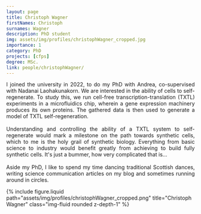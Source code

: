 ```yaml
---
layout: page
title: Christoph Wagner
firstNames: Christoph
surnames: Wagner
description: PhD student
img: assets/img/profiles/christophWagner_cropped.jpg
importance: 1
category: PhD
projects: [cfps]
degree: MSc.
link: people/christophWagner/
---
```


<div class="row">
  <div class="col-sm mt-3 mt-md-0">
    <p style="text-align: justify">
      I joined the university in 2022, to do my PhD with Andrea, co-supervised with Nadanai Laohakunakorn. We are 
interested in the ability of cells to self-regenerate. To study this, we run cell-free transcription-translation (TXTL) 
experiments in a microfluidics chip, wherein a gene expression machinery produces its own proteins. The gathered data 
is then used to generate a model of TXTL self-regeneration. <br> <br>
      Understanding and controlling the ability of a TXTL system to self-regenerate would mark a milestone on the 
path towards synthetic cells, which to me is the holy grail of synthetic biology. Everything from basic science to 
industry would benefit greatly from achieving to build fully synthetic cells. It's just a bummer, how very complicated 
that is... <br> <br>
      Aside my PhD, I like to spend my time dancing traditional Scottish dances, writing science communication 
articles on my blog and sometimes running around in circles.
    </p>
  </div>
  <div class="col-sm mt-3 mt-md-0">
    {% 
      include figure.liquid 
      path="assets/img/profiles/christophWagner_cropped.png" 
      title="Christoph Wagner" 
      class="img-fluid rounded z-depth-1" 
    %}
  </div>
</div>
